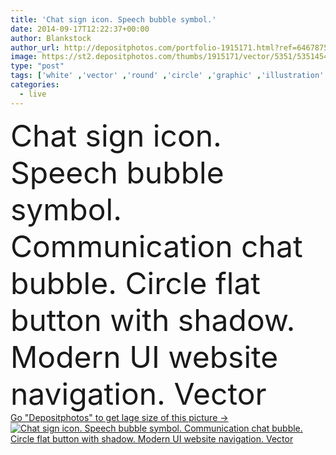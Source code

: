 ```yaml
---
title: 'Chat sign icon. Speech bubble symbol.'
date: 2014-09-17T12:22:37+00:00
author: Blankstock
author_url: http://depositphotos.com/portfolio-1915171.html?ref=64678756
image: https://st2.depositphotos.com/thumbs/1915171/vector/5351/53514547/api_thumb_450.jpg?forcejpeg=true
type: "post"
tags: ['white' ,'vector' ,'round' ,'circle' ,'graphic' ,'illustration' ,'paper' ,'shape' ,'sign' ,'label' ,'art' ,'cutout' ,'black' ,'cut' ,'silhouette' ,'gray' ,'symbol' ,'creative' ,'concept' ,'icon' ,'mark' ,'button' ,'communication' ,'talk' ,'flat' ,'live' ,'speech' ,'shadow' ,'information' ,'help' ,'web' ,'geometric' ,'badge' ,'long' ,'online' ,'navigation' ,'website' ,'bubble' ,'quality' ,'chat' ,'speak' ,'seal' ,'stamp' ,'token' ,'app' ]
categories: 
  - live
---
```

<div aling="center">
            <font size="60"> Chat sign icon. Speech bubble symbol. Communication chat bubble. Circle flat button with shadow. Modern UI website navigation. Vector</font>   
</div>
<div>
    <a href='https://depositphotos.com/53514547/stock-illustration-chat-sign-icon-speech-bubble.html?ref=64678756' target=_blank > Go "Depositphotos" to get lage size of this picture ->
        <img href='https://depositphotos.com/53514547/stock-illustration-chat-sign-icon-speech-bubble.html?ref=64678756' src='https://st2.depositphotos.com/1915171/5351/v/950/depositphotos_53514547-stock-illustration-chat-sign-icon-speech-bubble.jpg?forcejpeg=true' alt='Chat sign icon. Speech bubble symbol. Communication chat bubble. Circle flat button with shadow. Modern UI website navigation. Vector' >
    </a>
</div>

